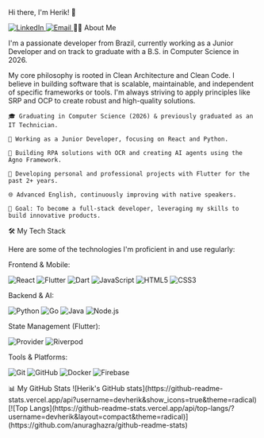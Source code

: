 Hi there, I'm Herik! 👋

<a href="https://www.google.com/search?q=https://www.linkedin.com/in/herik-colares-57ab0514b/" target="_blank">
<img src="https://www.google.com/search?q=https://img.shields.io/badge/LinkedIn-0077B5%3Fstyle%3Dfor-the-badge%26logo%3Dlinkedin%26logoColor%3Dwhite" alt="LinkedIn">
</a>
<a href="mailto:dev.herik@gmail.com">
<img src="https://www.google.com/search?q=https://img.shields.io/badge/Email-D14836%3Fstyle%3Dfor-the-badge%26logo%3Dgmail%26logoColor%3Dwhite" alt="Email">
</a>
👨‍💻 About Me

I'm a passionate developer from Brazil, currently working as a Junior Developer and on track to graduate with a B.S. in Computer Science in 2026.

My core philosophy is rooted in Clean Architecture and Clean Code. I believe in building software that is scalable, maintainable, and independent of specific frameworks or tools. I'm always striving to apply principles like SRP and OCP to create robust and high-quality solutions.

    🎓 Graduating in Computer Science (2026) & previously graduated as an IT Technician.

    💼 Working as a Junior Developer, focusing on React and Python.

    🤖 Building RPA solutions with OCR and creating AI agents using the Agno Framework.

    📱 Developing personal and professional projects with Flutter for the past 2+ years.

    🌐 Advanced English, continuously improving with native speakers.

    🎯 Goal: To become a full-stack developer, leveraging my skills to build innovative products.

🛠️ My Tech Stack

Here are some of the technologies I'm proficient in and use regularly:

Frontend & Mobile:

<p>
<img src="https://www.google.com/search?q=https://img.shields.io/badge/React-20232A%3Fstyle%3Dfor-the-badge%26logo%3Dreact%26logoColor%3D61DAFB" alt="React">
<img src="https://img.shields.io/badge/Flutter-02569B?style=for-the-badge&logo=flutter&logoColor=white" alt="Flutter">
<img src="https://www.google.com/search?q=https://img.shields.io/badge/Dart-0175C2%3Fstyle%3Dfor-the-badge%26logo%3Ddart%26logoColor%3Dwhite" alt="Dart">
<img src="https://www.google.com/search?q=https://img.shields.io/badge/JavaScript-F7DF1E%3Fstyle%3Dfor-the-badge%26logo%3Djavascript%26logoColor%3Dblack" alt="JavaScript">
<img src="https://www.google.com/search?q=https://img.shields.io/badge/HTML5-E34F26%3Fstyle%3Dfor-the-badge%26logo%3Dhtml5%26logoColor%3Dwhite" alt="HTML5">
<img src="https://www.google.com/search?q=https://img.shields.io/badge/CSS3-1572B6%3Fstyle%3Dfor-the-badge%26logo%3Dcss3%26logoColor%3Dwhite" alt="CSS3">
</p>

Backend & AI:

<p>
<img src="https://www.google.com/search?q=https://img.shields.io/badge/Python-3776AB%3Fstyle%3Dfor-the-badge%26logo%3Dpython%26logoColor%3Dwhite" alt="Python">
<img src="https://www.google.com/search?q=https://img.shields.io/badge/Go-00ADD8%3Fstyle%3Dfor-the-badge%26logo%3Dgo%26logoColor%3Dwhite" alt="Go">
<img src="https://img.shields.io/badge/Java-ED8B00?style=for-the-badge&logo=openjdk&logoColor=white" alt="Java">
<img src="https://www.google.com/search?q=https://img.shields.io/badge/Node.js-339933%3Fstyle%3Dfor-the-badge%26logo%3Dnodedotjs%26logoColor%3Dwhite" alt="Node.js">
</p>

State Management (Flutter):

<p>
<img src="https://www.google.com/search?q=https://img.shields.io/badge/Provider-02569B%3Fstyle%3Dfor-the-badge%26logo%3Dflutter%26logoColor%3Dwhite" alt="Provider">
<img src="https://www.google.com/search?q=https://img.shields.io/badge/Riverpod-4A148C%3Fstyle%3Dfor-the-badge%26logo%3Dflutter%26logoColor%3Dwhite" alt="Riverpod">
</p>

Tools & Platforms:

<p>
<img src="https://www.google.com/search?q=https://img.shields.io/badge/Git-F05032%3Fstyle%3Dfor-the-badge%26logo%3Dgit%26logoColor%3Dwhite" alt="Git">
<img src="https://www.google.com/search?q=https://img.shields.io/badge/GitHub-181717%3Fstyle%3Dfor-the-badge%26logo%3Dgithub%26logoColor%3Dwhite" alt="GitHub">
<img src="https://www.google.com/search?q=https://img.shields.io/badge/Docker-2496ED%3Fstyle%3Dfor-the-badge%26logo%3Ddocker%26logoColor%3Dwhite" alt="Docker">
<img src="https://www.google.com/search?q=https://img.shields.io/badge/Firebase-FFCA28%3Fstyle%3Dfor-the-badge%26logo%3Dfirebase%26logoColor%3Dblack" alt="Firebase">
</p>
📊 My GitHub Stats
![Herik's GitHub stats](https://github-readme-stats.vercel.app/api?username=devherik&show_icons=true&theme=radical)
[![Top Langs](https://github-readme-stats.vercel.app/api/top-langs/?username=devherik&layout=compact&theme=radical)](https://github.com/anuraghazra/github-readme-stats)
